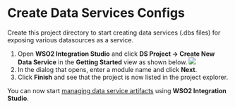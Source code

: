 # Create Data Services Configs

Create this project directory to start creating data services (.dbs files) for exposing various datasources as a service.</br>
<ol>
    <li>
        Open <b>WSO2 Integration Studio</b> and click <b>DS Project → Create New Data Service</b> in the <b>Getting Started</b> view as shown below.
                    <img src="{{base_path}}/assets/img/integrate/create_project/data_services_project.png">
    </li>
    <li>
        In the dialog that opens, enter a module name and click <b>Next</b>.
    </li>
    <li>
        Click <b>Finish</b> and see that the project is now listed in the project explorer.
    </li>
</ol>

You can now start <a href="{{base_path}}/integrate/develop/creating-artifacts/data-services/creating-data-services/">managing data service artifacts</a> using <b>WSO2 Integration Studio</b>.

